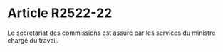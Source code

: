 # Article R2522-22

  
Le secrétariat des commissions est assuré par les services du ministre chargé du travail.
